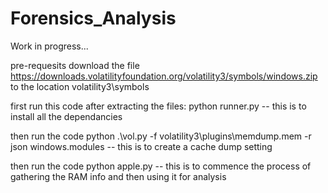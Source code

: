 # Forensics_Analysis
 Work in progress...

pre-requesits
download the file https://downloads.volatilityfoundation.org/volatility3/symbols/windows.zip
to the location volatility3\symbols

first 
run this code after extracting the files:
python runner.py
-- this is to install all the dependancies

then 
run the code
python .\vol.py -f volatility3\plugins\memdump.mem -r json windows.modules
-- this is to create a cache dump setting

then 
run the code
python apple.py
-- this is to commence the process of gathering the RAM info and then using it for analysis
